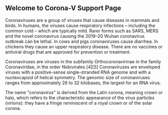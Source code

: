 ## Welcome to Corona-V Support Page

  Coronaviruses are a group of viruses that cause diseases in mammals and birds. In humans, the viruses cause respiratory infections – including the common cold – which are typically mild. Rarer forms such as SARS, MERS and the novel coronavirus causing the 2019–20 Wuhan coronavirus outbreak can be lethal. In cows and pigs coronaviruses cause diarrhea. In chickens they cause an upper respiratory disease. There are no vaccines or antiviral drugs that are approved for prevention or treatment.

Coronaviruses are viruses in the subfamily Orthocoronavirinae in the family Coronaviridae, in the order Nidovirales.[4][5] Coronaviruses are enveloped viruses with a positive-sense single-stranded RNA genome and with a nucleocapsid of helical symmetry. The genomic size of coronaviruses ranges from approximately 26 to 32 kilobases, the largest for an RNA virus.

The name "coronavirus" is derived from the Latin corona, meaning crown or halo, which refers to the characteristic appearance of the virus particles (virions): they have a fringe reminiscent of a royal crown or of the solar corona.

